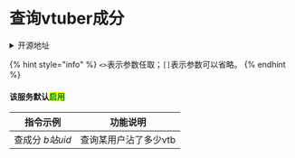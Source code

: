 # 查询vtuber成分

<details>

<summary>开源地址</summary>

[https://github.com/pcrbot/vtb-bili](https://github.com/pcrbot/vtb-bili)

</details>

{% hint style="info" %}
`<>`表示参数任取；`[]`表示参数可以省略。
{% endhint %}

#### 该服务默认<mark style="color:green;">启用</mark>

| 指令示例        | 功能说明         |
| ----------- | ------------ |
| 查成分 _b站uid_ | 查询某用户沾了多少vtb |
